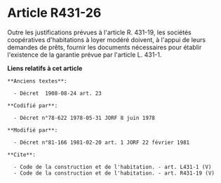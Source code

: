 # Article R431-26

Outre les justifications prévues à l'article R. 431-19, les sociétés coopératives d'habitations à loyer modéré doivent, à
l'appui de leurs demandes de prêts, fournir les documents nécessaires pour établir l'existence de la garantie prévue par
l'article L. 431-1.

**Liens relatifs à cet article**

	**Anciens textes**:

	  - Décret  1908-08-24 art. 23

	**Codifié par**:

	  - Décret n°78-622 1978-05-31 JORF 8 juin 1978

	**Modifié par**:

	  - Décret n°81-166 1981-02-20 art. 1 JORF 22 février 1981

	**Cite**:

	  - Code de la construction et de l'habitation. - art. L431-1 (V)
	  - Code de la construction et de l'habitation. - art. R431-19 (V)
